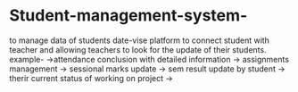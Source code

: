 # Student-management-system-
to manage data of students date-vise
platform to connect student with teacher 
and allowing teachers to look for the update of their students.
example-
->attendance conclusion with detailed information 
-> assignments management 
-> sessional marks update
-> sem result update by student 
-> therir current status of working on project 
-> 

